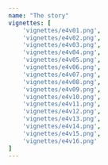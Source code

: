 ```yaml
---
name: "The story"
vignettes: [
    'vignettes/e4v01.png',
    'vignettes/e4v02.png',
    'vignettes/e4v03.png',
    'vignettes/e4v04.png',
    'vignettes/e4v05.png',
    'vignettes/e4v06.png',
    'vignettes/e4v07.png',
    'vignettes/e4v08.png',
    'vignettes/e4v09.png',
    'vignettes/e4v10.png',
    'vignettes/e4v11.png',
    'vignettes/e4v12.png',
    'vignettes/e4v13.png',
    'vignettes/e4v14.png',
    'vignettes/e4v15.png',
    'vignettes/e4v16.png'
]
---
```


